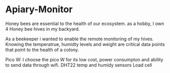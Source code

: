 # Apiary-Monitor

Honey bees are essential to the health of our ecosystem. as a hobby, I own 4 Honey bee hives in my backyard.

As a beekeeper i wanted to enable the remote monitoring of my hives. Knowing the temperatrue, humidty levels and weight are critical data points that point to the health of a colony. 

Pico W: I choose the pico W for its low cost, power consumpton and ability to send data through wifi.
DHT22 temp and humidy sensors
Load cell

